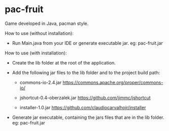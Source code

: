 # pac-fruit
 Game developed in Java, pacman style.


How to use (without installation):

- Run Main.java from your IDE or generate executable jar. eg: pac-fruit.jar

How to use (with installation):

- Create the lib folder at the root of the application.

- Add the following jar files to the lib folder and to the project build path:

    - commons-io-2.4.jar https://commons.apache.org/proper/commons-io/

    - jshortcut-0.4-oberzalek.jar https://github.com/jimmc/jshortcut

    - installer-1.0.jar https://github.com/claudiocarvalhojr/installer

- Generate jar executable, containing the jars files that are in the lib folder. eg: pac-fruit.jar
